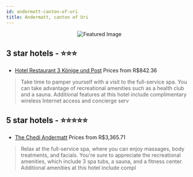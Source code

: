 ```yaml
---
id: andermatt-canton-of-uri
title: Andermatt, canton of Uri
---
```


<center><img src="https://i.travelapi.com/hotels/7000000/6660000/6657300/6657290/43ce9c82_z.jpg" alt="Featured Image" /></center>


##  3 star hotels - ⭐️⭐️⭐️

-    [Hotel Restaurant 3 Könige und Post](https://us.hurb.com/hotels/andermatt/hotel-restaurant-3-konige-und-post-JNP-JP855205?cmp=18055) Prices from R$842.36
   > Take time to pamper yourself with a visit to the full-service spa. You can take advantage of recreational amenities such as a health club and a sauna. Additional features at this hotel include complimentary wireless Internet access and concierge serv

##  5 star hotels - ⭐️⭐️⭐️⭐️⭐️

-    [The Chedi Andermatt](https://us.hurb.com/hotels/andermatt/the-chedi-andermatt-JNP-JP669293?cmp=18055) Prices from R$3,365.71
   > Relax at the full-service spa, where you can enjoy massages, body treatments, and facials. You're sure to appreciate the recreational amenities, which include 3 spa tubs, a sauna, and a fitness center. Additional amenities at this hotel include compl
